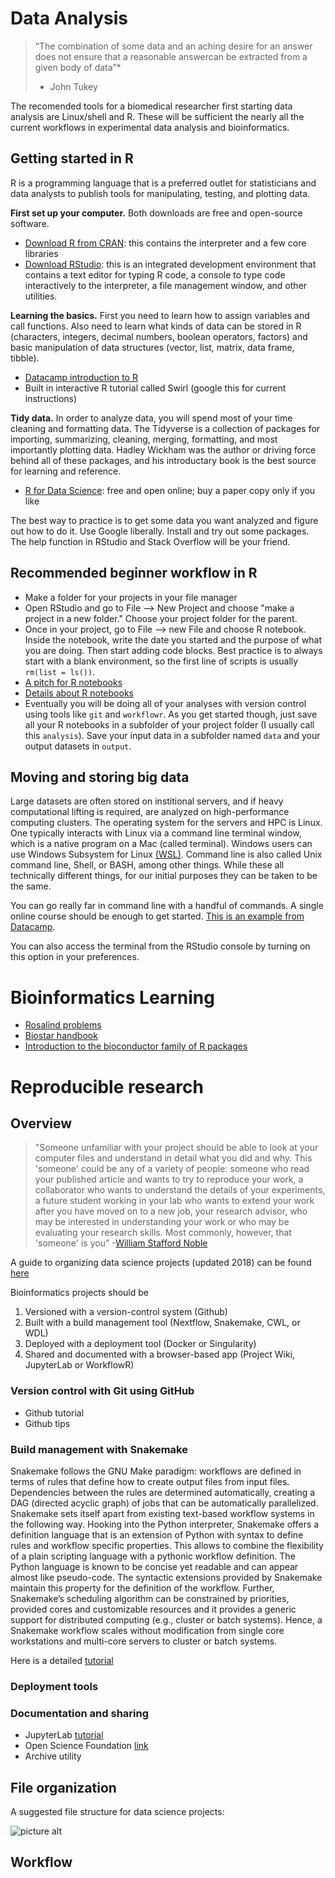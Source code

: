 
# Data Analysis #

> “The combination of some data and an aching desire for an answer does not ensure that a reasonable answercan be extracted from a given body of data”*
> - John Tukey

The recomended tools for a biomedical researcher first starting data analysis are Linux/shell and R. These will be sufficient the nearly all the current workflows in experimental data analysis and bioinformatics.

## Getting started in R ##
R is a programming language that is a preferred outlet for statisticians and data analysts to publish tools for manipulating, testing, and plotting data. 

**First set up your computer.** Both downloads are free and open-source software.

 * [Download R from CRAN](https://cran.r-project.org/): this contains the interpreter and a few core libraries
 * [Download RStudio](https://www.rstudio.com/products/rstudio/download/): this is an integrated development environment that contains a text editor for typing R code, a console to type code interactively to the interpreter, a file management window, and other utilities.

**Learning the basics.** First you need to learn how to assign variables and call functions. Also need to learn what kinds of data can be stored in R (characters, integers, decimal numbers, boolean operators, factors) and basic manipulation of data structures (vector, list, matrix, data frame, tibble).

 * [Datacamp introduction to R](https://www.datacamp.com/courses/free-introduction-to-r)
 * Built in interactive R tutorial called Swirl (google this for current instructions)
 
 **Tidy data.** In order to analyze data, you will spend most of your time cleaning and formatting data. The Tidyverse is a collection of packages for importing, summarizing, cleaning, merging, formatting, and most importantly plotting data. Hadley Wickham was the author or driving force behind all of these packages, and his introductary book is the best source for learning and reference.

 * [R for Data Science](https://r4ds.had.co.nz/): free and open online; buy a paper copy only if you like

The best way to practice is to get some data you want analyzed and figure out how to do it. Use Google liberally. Install and try out some packages. The help function in RStudio and Stack Overflow will be your friend.

## Recommended beginner workflow in R

 * Make a folder for your projects in your file manager
 * Open RStudio and go to File --> New Project and choose "make a project in a new folder." Choose your project folder for the parent.
 * Once in your project, go to File --> new File and choose R notebook. Inside the notebook, write the date you started and the purpose of what you are doing. Then start adding code blocks. Best practice is to always start with a blank environment, so the first line of scripts is usually `rm(list = ls())`.
 * [A pitch for R notebooks](https://rviews.rstudio.com/2017/03/15/why-i-love-r-notebooks/)
 * [Details about R notebooks](https://bookdown.org/yihui/rmarkdown/notebook.html)
 * Eventually you will be doing all of your analyses with version control using tools like `git` and `workflowr`. As you get started though, just save all your R notebooks in a subfolder of your project folder (I usually call this `analysis`). Save your input data in a subfolder named `data` and your output datasets in `output`.

## Moving and storing big data
Large datasets are often stored on institional servers, and if heavy computational lifting is required, are analyzed on high-performance computing clusters. The operating system for the servers and HPC is Linux. One typically interacts with Linux via a command line terminal window, which is a native program on a Mac (called terminal). Windows users can use Windows Subsystem for Linux [(WSL)](https://docs.microsoft.com/en-us/windows/wsl/install-win10). Command line is also called Unix command line, Shell, or BASH, among other things. While these all technically different things, for our initial purposes they can be taken to be the same.

You can go really far in command line with a handful of commands.
A single online course should be enough to get started. [This is an example from Datacamp](https://www.datacamp.com/courses/introduction-to-shell-for-data-science).

You can also access the terminal from the RStudio console by turning on this option in your preferences.

# Bioinformatics Learning #

 * [Rosalind problems](http://rosalind.info/problems/locations/)
 * [Biostar handbook](https://www.biostarhandbook.com/)
 * [Introduction to the bioconductor family of R packages](https://www.bioconductor.org/help/course-materials/2016/BiocIntro-May/)

# Reproducible research #

## Overview ##
> "Someone unfamiliar with your project should be able to look at your computer files and understand in detail what you did and why. This 'someone' could be any of a variety of people: someone who read your published article and wants to try to reproduce your work, a collaborator who wants to understand the details of your experiments, a future student working in your lab who wants to extend your work after you have moved on to a new job, your research advisor, who may be interested in understanding your work or who may be evaluating your research skills. Most commonly, however, that 'someone' is you"
> -[William Stafford Noble](http://journals.plos.org/ploscompbiol/article?id=10.1371/journal.pcbi.1000424)

A guide to organizing data science projects (updated 2018) can be found [here](https://medium.com/outlier-bio-blog/a-quick-guide-to-organizing-data-science-projects-updated-for-2016-4cbb1e6dac71)

Bioinformatics projects should be 
1. Versioned with a version-control system (Github)
2. Built with a build management tool (Nextflow, Snakemake, CWL, or WDL)
3. Deployed with a deployment tool (Docker or Singularity)
4. Shared and documented with a browser-based app (Project Wiki, JupyterLab or WorkflowR)

### Version control with Git using GitHub ###
* Github tutorial
* Github tips

### Build management with Snakemake ###
Snakemake follows the GNU Make paradigm: workflows are defined in terms of rules that define how to create output files from input files. Dependencies between the rules are determined automatically, creating a DAG (directed acyclic graph) of jobs that can be automatically parallelized. Snakemake sets itself apart from existing text-based workflow systems in the following way. Hooking into the Python interpreter, Snakemake offers a definition language that is an extension of Python with syntax to define rules and workflow specific properties. This allows to combine the flexibility of a plain scripting language with a pythonic workflow definition. The Python language is known to be concise yet readable and can appear almost like pseudo-code. The syntactic extensions provided by Snakemake maintain this property for the definition of the workflow. Further, Snakemake’s scheduling algorithm can be constrained by priorities, provided cores and customizable resources and it provides a generic support for distributed computing (e.g., cluster or batch systems). Hence, a Snakemake workflow scales without modification from single core workstations and multi-core servers to cluster or batch systems.

Here is a detailed [tutorial](https://snakemake.readthedocs.io/en/stable/tutorial/tutorial.html)

### Deployment tools ###

### Documentation and sharing ###
* JupyterLab [tutorial](https://jupyterlab.readthedocs.io/en/stable/getting_started/overview.html)
* Open Science Foundation [link](https://osf.io/)
* Archive utility

## File organization ##
A suggested file structure for data science projects:

![picture alt](http://journals.plos.org/ploscompbiol/article/figure/image?size=large&id=10.1371/journal.pcbi.1000424.g001 "Source is Noble 2009 PLOS Computational Biology")

## Workflow ##
